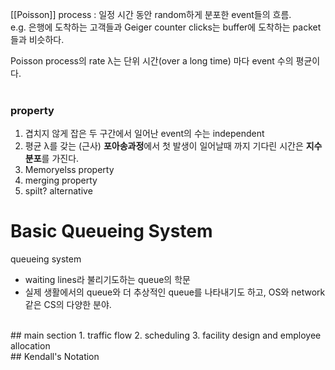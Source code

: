 [[Poisson]] process : 일정 시간 동안 random하게 분포한 event들의 흐름.   
e.g. 은행에 도착하는 고객들과 Geiger counter clicks는 buffer에 도착하는 packet들과 비슷하다.   

Poisson process의 rate λ는 단위 시간(over a long time) 마다 event 수의 평균이다.   
<br>
### property
1. 겹치지 않게 잡은 두 구간에서 일어난 event의 수는 independent
2. 평균 λ를 갖는 (근사) **포아송과정**에서 첫 발생이 일어날때 까지 기다린 시간은 **지수분포**를 가진다.
3. Memoryelss property
4. merging property
5. spilt? alternative


# Basic Queueing System

queueing system   
- waiting lines라 불리기도하는 queue의 학문   
- 실제 생활에서의 queue와  더 추상적인 queue를 나타내기도 하고, OS와 network같은 CS의 다양한 분야.   
<br>
## main section
1. traffic flow   
2. scheduling   
3. facility design and employee allocation   
<br>
## Kendall's Notation
